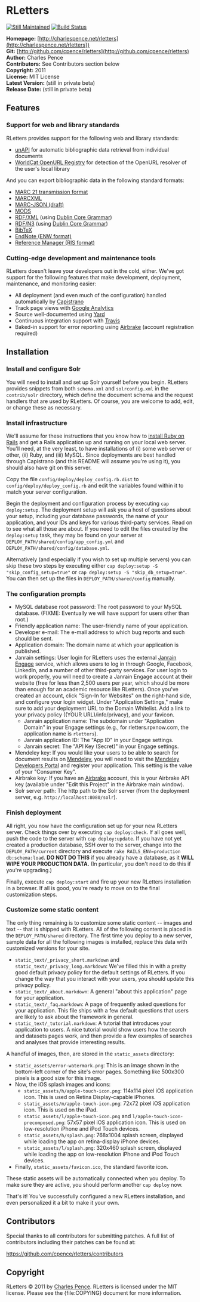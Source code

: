 # RLetters #

[![Still Maintained][sm_img]][sm] [![Build Status][travis_img]][travis]

[sm]: http://stillmaintained.com/cpence/rletters
[sm_img]: http://stillmaintained.com/cpence/rletters.png
[travis]: http://travis-ci.org/cpence/rletters
[travis_img]: http://travis-ci.org/cpence/rletters.png

**Homepage:** [http://charlespence.net/rletters](http://charlespence.net/rletters})  
**Git:** [http://github.com/cpence/rletters](http://github.com/cpence/rletters)  
**Author:** Charles Pence  
**Contributors:** See Contributors section below  
**Copyright:** 2011  
**License:** MIT License  
**Latest Version:** (still in private beta)  
**Release Date:** (still in private beta)  


## Features ##

### Support for web and library standards ###

RLetters provides support for the following web and library standards:

-   [unAPI](http://unapi.info) for automatic bibliographic data retrieval from individual documents
-   [WorldCat OpenURL Registry](http://www.oclc.org/developer/services/worldcat-registry) for detection of the OpenURL resolver of the user's local library

And you can export bibliographic data in the following standard formats:

-   [MARC 21 transmission format](http://www.loc.gov/marc/)
-   [MARCXML](http://www.loc.gov/standards/marcxml/)
-   [MARC-JSON (draft)](http://www.oclc.org/developer/content/marc-json-draft-2010-03-11)
-   [MODS](http://www.loc.gov/standards/mods/)
-   [RDF/XML](http://www.w3.org/TR/rdf-syntax-grammar/) (using [Dublin Core Grammar](http://dublincore.org/documents/dc-citation-guidelines/))
-   [RDF/N3](http://www.w3.org/DesignIssues/Notation3.html) (using [Dublin Core Grammar](http://dublincore.org/documents/dc-citation-guidelines/))
-   [BibTeX](http://www.ctan.org/pkg/bibtex)
-   [EndNote (ENW format)](http://www.endnote.com/)
-   [Reference Manager (RIS format)](http://www.refman.com/support/risformat_intro.asp)

### Cutting-edge development and maintenance tools ###

RLetters doesn't leave your developers out in the cold, either.  We've got support for the following features that make development, deployment, maintenance, and monitoring easier:

-   All deployment (and even much of the configuration) handled automatically by [Capistrano](https://github.com/capistrano/capistrano/)
-   Track page views with [Google Analytics](http://google.com/analytics)
-   Source well-documented using [Yard](http://yardoc.org)
-   Continuous integration support with [Travis](http://travis-ci.org/)
-   Baked-in support for error reporting using [Airbrake](http://airbrake.io/) (account registration required)


## Installation ##

### Install and configure Solr ###

You will need to install and set up Solr yourself before you begin.  RLetters provides snippets from both `schema.xml` and `solrconfig.xml` in the `contrib/solr` directory, which define the document schema and the request handlers that are used by RLetters.  Of course, you are welcome to add, edit, or change these as necessary.

### Install infrastructure ###

We'll assume for these instructions that you know how to [install Ruby on Rails](http://guides.rubyonrails.org/getting_started.html) and get a Rails application up and running on your local web server.  You'll need, at the very least, to have installations of (i) some web server or other, (ii) Ruby, and (iii) MySQL.  Since deployments are best handled through Capistrano (and this README will assume you're using it), you should also have git on this server.

Copy the file `config/deploy/deploy_config.rb.dist` to `config/deploy/deploy_config.rb` and edit the variables found within it to match your server configuration.

Begin the deployment and configuration process by executing `cap deploy:setup`.  The deployment setup will ask you a host of questions about your setup, including your database passwords, the name of your application, and your IDs and keys for various third-party services.  Read on to see what all those are about.  If you need to edit the files created by the `deploy:setup` task, they may be found on your server at `DEPLOY_PATH/shared/config/app_config.yml` and `DEPLOY_PATH/shared/config/database.yml`.

Alternatively (and especially if you wish to set up multiple servers) you can skip these two steps by executing either `cap deploy:setup -S "skip_config_setup=true"` or `cap deploy:setup -S "skip_db_setup=true"`.  You can then set up the files in `DEPLOY_PATH/shared/config` manually.

### The configuration prompts ###

-   MySQL database root password: The root password to your MySQL database.  (FIXME: Eventually we will have support for users other than root.)
-   Friendly application name: The user-friendly name of your application.
-   Developer e-mail: The e-mail address to which bug reports and such should be sent.
-   Application domain: The domain name at which your application is published.
-   Janrain settings: User login for RLetters uses the external [Janrain Engage](http://www.janrain.com/products/engage) service, which allows users to log in through Google, Facebook, LinkedIn, and a number of other third-party services.  For user login to work properly, you will need to create a Janrain Engage account at their website (free for less than 2,500 users per year, which should be more than enough for an academic resource like RLetters).  Once you've created an account, click "Sign-In for Websites" on the right-hand side, and configure your login widget.  Under "Application Settings," make sure to add your deployment URL to the Domain Whitelist.  Add a link to your privacy policy ((YOUR URL)/info/privacy), and your favicon.
    -   Janrain application name: The subdomain under "Application Domain" in your Engage settings (e.g., for rletters.rpxnow.com, the application name is `rletters`).
    -   Janrain application ID: The "App ID" in your Engage settings.
    -   Janrain secret: The "API Key (Secret)" in your Engage settings.
-   Mendeley key: If you would like your users to be able to search for document results on [Mendeley](http://www.mendeley.com), you will need to visit the [Mendeley Developers Portal](http://dev.mendeley.com) and register your application.  This setting is the value of your "Consumer Key".
-   Airbrake key: If you have an [Airbrake](http://airbrake.io/) account, this is your Airbrake API key (available under "Edit this Project" in the Airbrake main window).
-   Solr server path: The http path to the Solr server (from the deployment server, e.g. `http://localhost:8080/solr`).

### Finish deployment ###

All right, you now have the configuration set up for your new RLetters server.  Check things over by executing `cap deploy:check`.  If all goes well, push the code to the server with `cap deploy:update`.  If you have not yet created a production database, SSH over to the server, change into the `DEPLOY_PATH/current` directory and execute `rake RAILS_ENV=production db:schema:load`.  **DO NOT DO THIS** if you already have a database, as it **WILL WIPE YOUR PRODUCTION DATA.**  (In particular, you don't need to do this if you're upgrading.)

Finally, execute `cap deploy:start` and fire up your new RLetters installation in a browser.  If all is good, you're ready to move on to the final customization steps.

### Customize some static content ###

The only thing remaining is to customize some static content -- images and text -- that is shipped with RLetters.  All of the following content is placed in the `DEPLOY_PATH/shared` directory.  The first time you deploy to a new server, sample data for all the following images is installed, replace this data with customized versions for your site.

-   `static_text/_privacy_short.markdown` and `static_text/_privacy_long.markdown`:  We've filled this in with a pretty good default privacy policy for the default settings of RLetters.  If you change the way that you interact with your users, you should update this privacy policy.
-   `static_text/_about.markdown`:  A general "about this application" page for your application.
-   `static_text/_faq.markdown`:  A page of frequently asked questions for your application.  This file ships with a few default questions that users are likely to ask about the framework in general.
-   `static_text/_tutorial.markdown`:  A tutorial that introduces your application to users.  A nice tutorial would show users how the search and datasets pages work, and then provide a few examples of searches and analyses that provide interesting results.

A handful of images, then, are stored in the `static_assets` directory:

-   `static_assets/error-watermark.png`: This is an image shown in the bottom-left corner of the site's error pages.  Something like 500x300 pixels is a good size for this image.
-   Now, the iOS splash images and icons:
    -   `static_assets/h/apple-touch-icon.png`: 114x114 pixel iOS application icon.  This is used on Retina Display-capable iPhones.
    -   `static_assets/m/apple-touch-icon.png`: 72x72 pixel iOS application icon.  This is used on the iPad.
    -   `static_assets/l/apple-touch-icon.png` and `l/apple-touch-icon-precomposed.png`: 57x57 pixel iOS application icon.  This is used on low-resolution iPhone and iPod Touch devices.
    -   `static_assets/h/splash.png`: 768x1004 splash screen, displayed while loading the app on retina-display iPhone devices.
    -   `static_assets/l/splash.png`: 320x460 splash screen, displayed while loading the app on low-resolution iPhone and iPod Touch devices.
-   Finally, `static_assets/favicon.ico`, the standard favorite icon.

These static assets will be automatically connected when you deploy.  To make sure they are active, you should perform another `cap deploy` now.

That's it!  You've successfully configured a new RLetters installation, and even personalized it a bit to make it your own.


## Contributors ##

Special thanks to all contributors for submitting patches. A full list of
contributors including their patches can be found at: 

https://github.com/cpence/rletters/contributors


## Copyright ##

RLetters &copy; 2011 by [Charles Pence](mailto:charles@charlespence.net). RLetters is licensed under the MIT license. Please see the {file:COPYING} document for more information.

